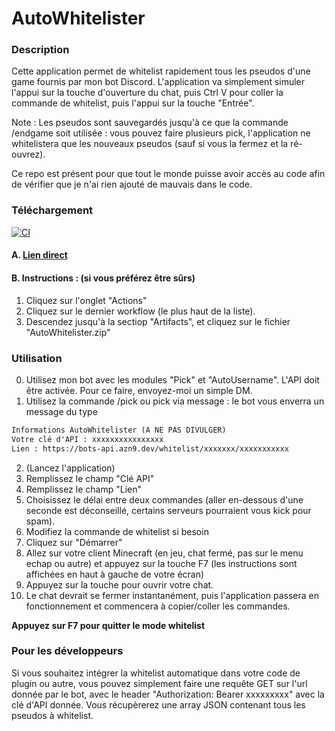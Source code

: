 # AutoWhitelister

### Description
Cette application permet de whitelist rapidement tous les pseudos d'une game fournis par mon bot Discord. L'application va simplement simuler l'appui sur la touche d'ouverture du chat, puis Ctrl V pour coller la commande de whitelist, puis l'appui sur la touche "Entrée".

Note : Les pseudos sont sauvegardés jusqu'à ce que la commande /endgame soit utilisée : vous pouvez faire plusieurs pick, l'application ne whitelistera que les nouveaux pseudos (sauf si vous la fermez et la ré-ouvrez).

Ce repo est présent pour que tout le monde puisse avoir accès au code afin de vérifier que je n'ai rien ajouté de mauvais dans le code.

### Téléchargement
[![CI](https://github.com/Azn9/AutoWhitlister/actions/workflows/build.yml/badge.svg)](https://github.com/Azn9/AutoWhitlister/actions/workflows/build.yml)

#### A. [Lien direct](https://nightly.link/Azn9/AutoWhitelister/workflows/build/master/AutoWhitelister.zip)
#### B. Instructions : (si vous préférez être sûrs)
1. Cliquez sur l'onglet "Actions"
2. Cliquez sur le dernier workflow (le plus haut de la liste).
3. Descendez jusqu'à la sectiop "Artifacts", et cliquez sur le fichier "AutoWhitelister.zip"

### Utilisation
0. Utilisez mon bot avec les modules "Pick" et "AutoUsername". L'API doit être activée. Pour ce faire, envoyez-moi un simple DM.
1. Utilisez la commande /pick ou pick via message : le bot vous enverra un message du type
```Markdown
Informations AutoWhitelister (A NE PAS DIVULGER)
Votre clé d'API : xxxxxxxxxxxxxxxx
Lien : https://bots-api.azn9.dev/whitelist/xxxxxxx/xxxxxxxxxxx
```
2. (Lancez l'application)
3. Remplissez le champ "Clé API"
4. Remplissez le champ "Lien"
5. Choisissez le délai entre deux commandes (aller en-dessous d'une seconde est déconseillé, certains serveurs pourraient vous kick pour spam).
6. Modifiez la commande de whitelist si besoin
7. Cliquez sur "Démarrer"
8. Allez sur votre client Minecraft (en jeu, chat fermé, pas sur le menu echap ou autre) et appuyez sur la touche F7 (les instructions sont affichées en haut à gauche de votre écran)
9. Appuyez sur la touche pour ouvrir votre chat.
10. Le chat devrait se fermer instantanément, puis l'application passera en fonctionnement et commencera à copier/coller les commandes.

**Appuyez sur F7 pour quitter le mode whitelist**

### Pour les développeurs
Si vous souhaitez intégrer la whitelist automatique dans votre code de plugin ou autre, vous pouvez simplement faire une requête GET sur l'url donnée par le bot, avec le header "Authorization: Bearer xxxxxxxxx" avec la clé d'API donnée. Vous récupèrerez une array JSON contenant tous les pseudos à whitelist. 
